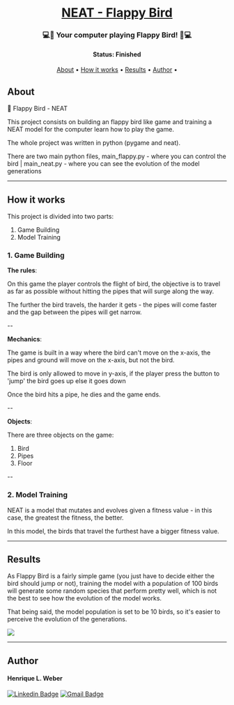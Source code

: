 <h1 align="center">
   <a href="#"> NEAT - Flappy Bird </a>
</h1>

<h3 align="center">
    💻🐤 Your computer playing Flappy Bird! 🐤💻
</h3>

<h4 align="center"> 
	 Status: Finished
</h4>

<p align="center">
 <a href="#about">About</a> •
 <a href="#how-it-works">How it works</a> • 
 <a href="#results">Results</a> • 
 <a href="#author">Author</a> • 

</p>


## About

🐤	Flappy Bird - NEAT

This project consists on building an flappy bird like game and training a NEAT model for the computer learn how to play the game.

The whole project was written in python (pygame and neat).

There are two main python files, main_flappy.py - where you can control the bird | main_neat.py - where you can see the evolution of the model generations

---

## How it works

This project is divided into two parts:
1. Game Building
2. Model Training

### 1. Game Building

**The rules**:

On this game the player controls the flight of bird, the objective is to travel as far as possible without hitting the pipes that will surge along the way.

The further the bird travels, the harder it gets - the pipes will come faster and the gap between the pipes will get narrow.
 
--

**Mechanics**:

The game is built in a way where the bird can't move on the x-axis, the pipes and ground will move on the x-axis, but not the bird.

The bird is only allowed to move in y-axis, if the player press the button to 'jump' the bird goes up else it goes down

Once the bird hits a pipe, he dies and the game ends.

--

**Objects**:

There are three objects on the game:
1. Bird 
2. Pipes
3. Floor

--

### 2. Model Training

NEAT is a model that mutates and evolves given a fitness value - in this case, the greatest the fitness, the better.

In this model, the birds that travel the furthest have a bigger fitness value.

---

## Results

As Flappy Bird is a fairly simple game (you just have to decide either the bird should jump or not), training the model with a population of 100 birds will generate some random species that perform pretty well, which is not the best to see how the evolution of the model works.

That being said, the model population is set to be 10 birds, so it's easier to perceive the evolution of the generations.


![](assets/evolution-flappy_bird.gif)

---

## Author

#### Henrique L. Weber

[![Linkedin Badge](https://img.shields.io/badge/-LinkedIn-blue?style=flat-square&logo=Linkedin&logoColor=white&link=https://www.linkedin.com/in/henrique-weber/)](https://www.linkedin.com/in/henrique-weber/) 
[![Gmail Badge](https://img.shields.io/badge/-Email-c14438?style=flat-square&logo=Gmail&logoColor=white&link=mailto:hlweber@uol.com.br)](mailto:hlweber@uol.com.br)
